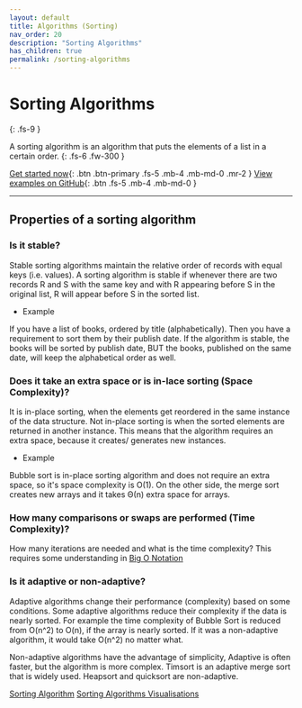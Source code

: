 ```yaml
---
layout: default
title: Algorithms (Sorting)
nav_order: 20
description: "Sorting Algorithms"
has_children: true
permalink: /sorting-algorithms
---
```


# Sorting Algorithms
{: .fs-9 }

A sorting algorithm is an algorithm that puts the elements of a list in a certain order.
{: .fs-6 .fw-300 }

[Get started now](#data-structures-vs-apis){: .btn .btn-primary .fs-5 .mb-4 .mb-md-0 .mr-2 } [View examples on GitHub](https://github.com/Iretha/data-structures-and-algorithms){: .btn .fs-5 .mb-4 .mb-md-0 }

---
## Properties of a sorting algorithm

### Is it stable?
Stable sorting algorithms maintain the relative order of records with equal keys (i.e. values). 
A sorting algorithm is stable if whenever there are two records R and S with the same 
key and with R appearing before S in the original list, R will appear before S in the sorted list.

* Example

If you have a list of books, ordered by title (alphabetically). Then you have a 
requirement to sort them by their publish date.
If the algorithm is stable, the books will be sorted by publish date,
BUT the books, published on the same date, will keep the alphabetical order as well.

### Does it take an extra space or is in-lace sorting (Space Complexity)?
It is in-place sorting, when the elements get reordered in the same instance of the data structure.
Not in-place sorting is when the sorted elements are returned in another instance. This means that the
algorithm requires an extra space, because it creates/ generates new instances.

* Example

Bubble sort is in-place sorting algorithm and does not require an extra space, so it's space complexity is O(1).
On the other side, the merge sort creates new arrays and  it takes Θ(n) extra space for arrays.

### How many comparisons or swaps are performed (Time Complexity)?
How many iterations are needed and what is the time complexity?
This requires some understanding in [Big O Notation](/big-o-notation)

### Is it adaptive or non-adaptive?
Adaptive algorithms change their performance (complexity) based on some conditions.
Some adaptive algorithms reduce their complexity if the data is nearly sorted. 
For example the time complexity of Bubble Sort is reduced from O(n^2) to O(n), if the array is nearly sorted.
If it was a non-adaptive algorithm, it would take O(n^2) no matter what.

Non-adaptive algorithms have the advantage of simplicity, Adaptive is often faster, 
but the algorithm is more complex.
Timsort is an adaptive merge sort that is widely used. Heapsort and quicksort are non-adaptive.

[Sorting Algorithm](https://en.wikipedia.org/wiki/Sorting_algorithm)
[Sorting Algorithms Visualisations](https://www.toptal.com/developers/sorting-algorithms)
